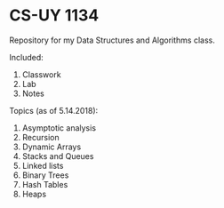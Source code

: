 # CS-UY 1134
Repository for my Data Structures and Algorithms class.  

Included:
1. Classwork
2. Lab
3. Notes

Topics (as of 5.14.2018):
1. Asymptotic analysis
2. Recursion
3. Dynamic Arrays
4. Stacks and Queues
5. Linked lists
6. Binary Trees
7. Hash Tables
8. Heaps
